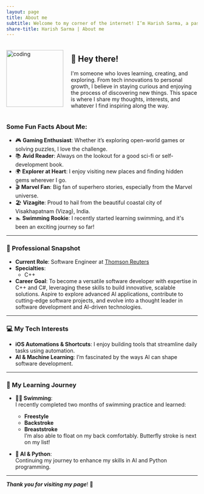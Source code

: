 ```yaml
---
layout: page
title: About me
subtitle: Welcome to my corner of the internet! I’m Harish Sarma, a passionate software engineer based in India.
share-title: Harish Sarma | About me
---
```


<div style="display: flex; align-items: center; gap: 20px;">
  <img style="width: 150px; height: auto;" alt="coding" src="/HarishHub/assets/img/Posts/programmer.gif">
  <div>
    <h2>👋 Hey there!</h2>
    <p>
      I'm someone who loves learning, creating, and exploring. From tech innovations to personal growth, I believe in staying curious and enjoying the process of discovering new things. This space is where I share my thoughts, interests, and whatever I find inspiring along the way.
    </p>
  </div>
</div>


### Some Fun Facts About Me:
- 🎮 **Gaming Enthusiast**: Whether it’s exploring open-world games or solving puzzles, I love the challenge.
- 📚 **Avid Reader**: Always on the lookout for a good sci-fi or self-development book.
- 🌍 **Explorer at Heart**: I enjoy visiting new places and finding hidden gems wherever I go.
- 🎬 **Marvel Fan**: Big fan of superhero stories, especially from the Marvel universe.
- 🏖️ **Vizagite**: Proud to hail from the beautiful coastal city of Visakhapatnam (Vizag), India.
- 🏊 **Swimming Rookie**: I recently started learning swimming, and it's been an exciting journey so far!

---

### 💼 Professional Snapshot

- **Current Role**: Software Engineer at [Thomson Reuters](https://www.thomsonreuters.com/en.html)
- **Specialties**: 
  - C++
- **Career Goal**: To become a versatile software developer with expertise in C++ and C#, leveraging these skills to build innovative, scalable solutions. Aspire to explore advanced AI applications, contribute to cutting-edge software projects, and evolve into a thought leader in software development and AI-driven technologies.

---

### 💻 My Tech Interests

- **iOS Automations & Shortcuts**: I enjoy building tools that streamline daily tasks using automation.
- **AI & Machine Learning**: I’m fascinated by the ways AI can shape software development.

---

### 🎯 My Learning Journey  
- **🏊‍♂️ Swimming**:  
  I recently completed two months of swimming practice and learned:  
  - **Freestyle**  
  - **Backstroke**  
  - **Breaststroke**  
  I’m also able to float on my back comfortably. Butterfly stroke is next on my list!  

- **🤖 AI & Python**:  
  Continuing my journey to enhance my skills in AI and Python programming.
---

**_Thank you for visiting my page_**! 🙏
